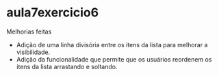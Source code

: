 ﻿# aula7exercicio6
 Melhorias feitas
 *  Adição de uma linha divisória entre os itens da lista para melhorar a visibilidade.
 *  Adição da funcionalidade que permite que os usuários reordenem os itens da lista arrastando e soltando.
